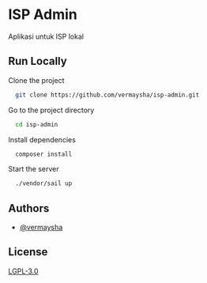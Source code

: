 
# ISP Admin

Aplikasi untuk ISP lokal

## Run Locally

Clone the project

```bash
  git clone https://github.com/vermaysha/isp-admin.git
```

Go to the project directory

```bash
  cd isp-admin
```

Install dependencies

```bash
  composer install
```

Start the server

```bash
  ./vendor/sail up
```


## Authors

- [@vermaysha](https://www.github.com/vermaysha)


## License

[LGPL-3.0](https://choosealicense.com/licenses/lgpl-3.0/)

